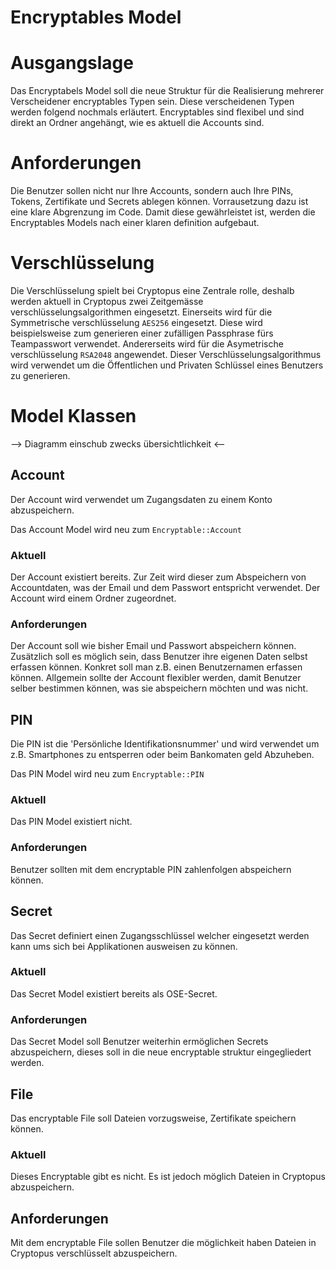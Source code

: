 # Encryptables Model

# Ausgangslage
Das Encryptabels Model soll die neue Struktur für die Realisierung mehrerer Verscheidener encryptables Typen sein. Diese verscheidenen Typen werden folgend nochmals erläutert. Encryptables sind flexibel und sind direkt an Ordner angehängt, wie es aktuell die Accounts sind.

# Anforderungen
Die Benutzer sollen nicht nur Ihre Accounts, sondern auch Ihre PINs, Tokens, Zertifikate und Secrets ablegen können. Vorrausetzung dazu ist eine klare Abgrenzung im Code. Damit diese gewährleistet ist, werden die Encryptables Models nach einer klaren definition aufgebaut.

# Verschlüsselung
Die Verschlüsselung spielt bei Cryptopus eine Zentrale rolle, deshalb werden aktuell in Cryptopus zwei Zeitgemässe verschlüsselungsalgorithmen eingesetzt. Einerseits wird für die Symmetrische verschlüsselung `AES256` eingesetzt. Diese wird  beispielsweise zum generieren einer zufälligen Passphrase fürs Teampasswort verwendet. Andererseits wird für die Asymetrische verschlüsselung `RSA2048` angewendet. Dieser Verschlüsselungsalgorithmus wird verwendet um die Öffentlichen und Privaten Schlüssel eines Benutzers zu generieren.

# Model Klassen
--> Diagramm einschub zwecks übersichtlichkeit <--

## Account
Der Account wird verwendet um Zugangsdaten zu einem Konto abzuspeichern.

Das Account Model wird neu zum `Encryptable::Account`

### Aktuell
Der Account existiert bereits. Zur Zeit wird dieser zum Abspeichern von Accountdaten, was der Email und dem Passwort entspricht verwendet. Der Account wird einem Ordner zugeordnet.

### Anforderungen
Der Account soll wie bisher Email und Passwort abspeichern können. Zusätzlich soll es möglich sein, dass Benutzer ihre eigenen Daten selbst erfassen können. Konkret soll man z.B. einen Benutzernamen erfassen können. Allgemein sollte der Account flexibler werden, damit Benutzer selber bestimmen können, was sie abspeichern möchten und was nicht.

## PIN
Die PIN ist die 'Persönliche Identifikationsnummer' und wird verwendet um z.B. Smartphones zu entsperren oder beim Bankomaten geld Abzuheben.

Das PIN Model wird neu zum `Encryptable::PIN`
### Aktuell
Das PIN Model existiert nicht.

### Anforderungen
Benutzer sollten mit dem encryptable PIN zahlenfolgen abspeichern können. 

## Secret
Das Secret definiert einen Zugangsschlüssel welcher eingesetzt werden kann ums sich bei Applikationen ausweisen zu können.

### Aktuell 
Das Secret Model existiert bereits als OSE-Secret.

### Anforderungen
Das Secret Model soll Benutzer weiterhin ermöglichen Secrets abzuspeichern, dieses soll in die neue encryptable struktur eingegliedert werden.

## File
Das encryptable File soll Dateien vorzugsweise, Zertifikate speichern können. 

### Aktuell
Dieses Encryptable gibt es nicht. Es ist jedoch möglich Dateien in Cryptopus abzuspeichern.

## Anforderungen
Mit dem encryptable File sollen Benutzer die möglichkeit haben Dateien in Cryptopus verschlüsselt abzuspeichern.

## 